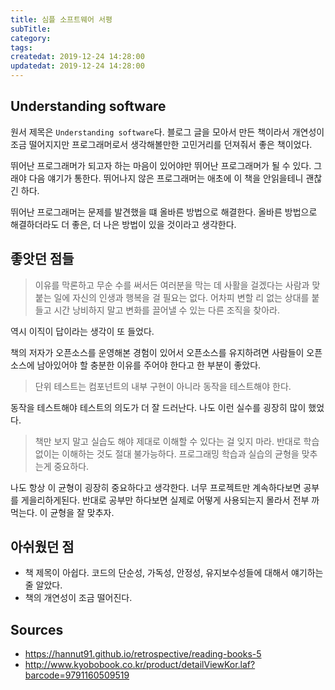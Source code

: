 ```yaml
---
title: 심플 소프트웨어 서평
subTitle:
category: 
tags: 
createdat: 2019-12-24 14:28:00
updatedat: 2019-12-24 14:28:00
---
```


## Understanding software

원서 제목은 `Understanding software`다. 블로그 글을 모아서 만든 책이라서 개연성이 조금 떨어지지만 프로그래머로서 생각해볼만한 고민거리를 던져줘서 좋은 책이었다.  

뛰어난 프로그래머가 되고자 하는 마음이 있어야만 뛰어난 프로그래머가 될 수 있다. 그래야 다음 얘기가 통한다. 뛰어나지 않은 프로그래머는 애초에 이 책을 안읽을테니 괜찮긴 하다.  

뛰어난 프로그래머는 문제를 발견했을 떄 올바른 방법으로 해결한다. 올바른 방법으로 해결하더라도 더 좋은, 더 나은 방법이 있을 것이라고 생각한다.  

## 좋앗던 점들

> 이유를 막론하고 무순 수를 써서든 여러분을 막는 데 사활을 걸겠다는 사람과 맞붙는 일에 자신의 인생과 행복을 걸 필요는 없다. 어차피 변할 리 없는 상대를 붙들고 시간 낭비하지 말고 변화를 끌어낼 수 있는 다른 조직을 찾아라.

역시 이직이 답이라는 생각이 또 들었다.  

책의 저자가 오픈소스를 운영해본 경험이 있어서 오픈소스를 유지하려면 사람들이 오픈소스에 남아있어야 할 충분한 이유를 주어야 한다고 한 부분이 좋았다.

> 단위 테스트는 컴포넌트의 내부 구현이 아니라 동작을 테스트해야 한다.

동작을 테스트해야 테스트의 의도가 더 잘 드러난다. 나도 이런 실수를 굉장히 많이 했었다.

> 책만 보지 말고 실습도 해야 제대로 이해할 수 있다는 걸 잊지 마라. 반대로 학습 없이는 이해하는 것도 절대 불가능하다. 프로그래밍 학습과 실습의 균형을 맞추는게 중요하다.

나도 항상 이 균형이 굉장히 중요하다고 생각한다. 너무 프로젝트만 계속하다보면 공부를 게을리하게된다. 반대로 공부만 하다보면 실제로 어떻게 사용되는지 몰라서 전부 까먹는다. 이 균형을 잘 맞추자.

## 아쉬웠던 점

* 책 제목이 아쉽다. 코드의 단순성, 가독성, 안정성, 유지보수성들에 대해서 얘기하는 줄 알았다.
* 책의 개연성이 조금 떨어진다.

## Sources

* <https://hannut91.github.io/retrospective/reading-books-5>
* <http://www.kyobobook.co.kr/product/detailViewKor.laf?barcode=9791160509519>